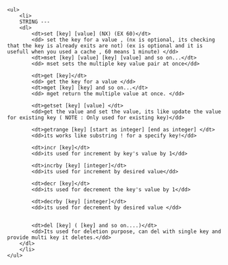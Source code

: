 <html>
<body>

    <ul> 
        <li>
        STRING ---
        <dl>
            <dt>set [key] [value] (NX) (EX 60)</dt>
            <dd> set the key for a value , (nx is optional, its checking that the key is already exits are not) (ex is optional and it is usefull when you used a cache , 60 means 1 minute) </dd>
            <dt>mset [key] [value] [key] [value] and so on...</dt>
            <dd> mset sets the multiple key value pair at once</dd>

            <dt>get [key]</dt>
            <dd> get the key for a value </dd>
            <dt>mget [key] [key] and so on...</dt>
            <dd> mget return the multiple value at once. </dd>

            <dt>getset [key] [value] </dt>
            <dd>get the value and set the value, its like update the value for existing key ( NOTE : Only used for existing key)</dd>

            <dt>getrange [key] [start as integer] [end as integer] </dt>
            <dd>its works like substring ! for a specify key!</dd>

            <dt>incr [key]</dt>
            <dd>its used for increment by key's value by 1</dd>

            <dt>incrby [key] [integer]</dt>
            <dd>its used for increment by desired value</dd>

            <dt>decr [key]</dt>
            <dd>its used for decrement the key's value by 1</dd>

            <dt>decrby [key] [integer]</dt>
            <dd>its used for decrement by desired value </dd>


            <dt>del [key] ( [key] and so on....)</dt>
            <dd>Its used for deletion purpose, can del with single key and provide multi key it deletes.</dd>
        </dl>
        </li>
    </ul>
</body>
</html>
